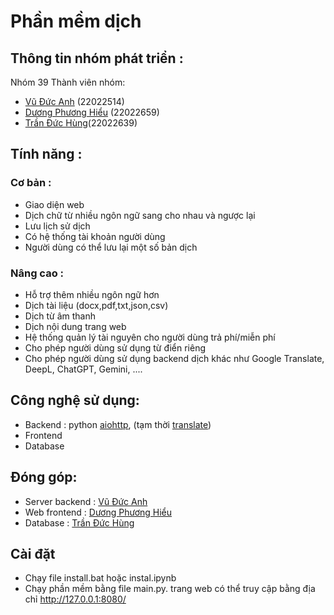 # Phần mềm dịch 
## Thông tin nhóm phát triển :
Nhóm 39
Thành viên nhóm:
- [Vũ Đức Anh](https://github.com/Anh39 ) (22022514)
- [Dương Phương Hiểu](https://github.com/dphieu ) (22022659)
- [Trần Đức Hùng](https://github.com/hungtran1210 )(22022639)
## Tính năng :
### Cơ bản :
- Giao diện web
- Dịch chữ từ nhiều ngôn ngữ sang cho nhau và ngược lại
- Lưu lịch sử dịch
- Có hệ thống tài khoản người dùng
- Người dùng có thể lưu lại một số bản dịch
### Nâng cao :
- Hỗ trợ thêm nhiều ngôn ngữ hơn
- Dịch tài liệu (docx,pdf,txt,json,csv)
- Dịch từ âm thanh
- Dịch nội dung trang web
- Hệ thống quản lý tài nguyên cho người dùng trả phí/miễn phí
- Cho phép người dùng sử dụng từ điển riêng
- Cho phép người dùng sử dụng backend dịch khác như Google Translate, DeepL, ChatGPT, Gemini, ....
## Công nghệ sử dụng:
- Backend : python [aiohttp](https://docs.aiohttp.org/en/stable/ ), (tạm thời [translate](https://pypi.org/project/translate/))
- Frontend
- Database
## Đóng góp:
- Server backend : [Vũ Đức Anh](https://github.com/Anh39)
- Web frontend : [Dương Phương Hiểu](https://github.com/dphieu)
- Database : [Trần Đức Hùng](https://github.com/hungtran1210)
## Cài đặt
 - Chạy file install.bat hoặc instal.ipynb
 - Chạy phần mềm bằng file main.py. trang web có thể truy cập bằng địa chỉ http://127.0.0.1:8080/
